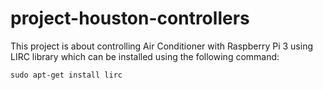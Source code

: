 # project-houston-controllers
This project is about controlling Air Conditioner with Raspberry Pi 3 using LIRC library which can be installed using the following command:
```
sudo apt-get install lirc
```

